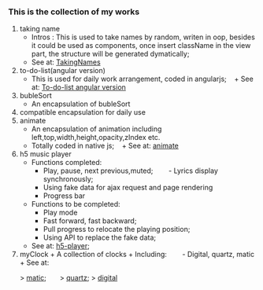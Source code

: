 ### This is the collection of my works
1. taking name
    + Intros : This is used to take names by random, writen in oop, besides it could be used as components, once insert className in the view part, the structure will be generated dymatically;
    + See at:  [TakingNames](https://windust211.github.io/my_works/takeNames%E7%BB%84%E4%BB%B6%E7%89%88/)
2. to-do-list(angular version)
    + This is used for daily work arrangement, coded in angularjs;
    + See at: [To-do-list angular version](https://windust211.github.io/my_works/todoList/)
3.  bubleSort
    + An encapsulation of bubleSort
4. compatible encapsulation for daily use
5. animate 
    + An encapsulation of animation including left,top,width,height,opacity,zIndex etc.
    + Totally coded in native js;
    + See at: [animate](https://windust211.github.io/my_works/旋转的木马/)
6. h5 music player
    + Functions completed:
        - Play, pause, next previous,muted;
        - Lyrics display synchronously;
        - Using fake data for ajax request and page rendering 
        - Progress bar
    + Functions to be completed:
        - Play mode 
        - Fast forward, fast backward;
        - Pull progress to relocate the playing position;
        - Using API to replace the fake data;
    + See at: [h5-player](https://windust211.github.io/my_works/h5-musicPlayer/);
  7. myClock
    + A collection of clocks
    + Including:
        - Digital, quartz, matic
    + See at:
    
       > [matic](https://windust211.github.io/my_works/myClock/%E6%9C%BA%E6%A2%B0%E8%A1%A8.html);
       > [quartz](https://windust211.github.io/my_works/myClock/%E7%9F%B3%E8%8B%B1%E9%92%9F.html);
       > [digital](https://windust211.github.io/my_works/myClock/%E7%94%B5%E5%AD%90%E8%A1%A8.html)
 


